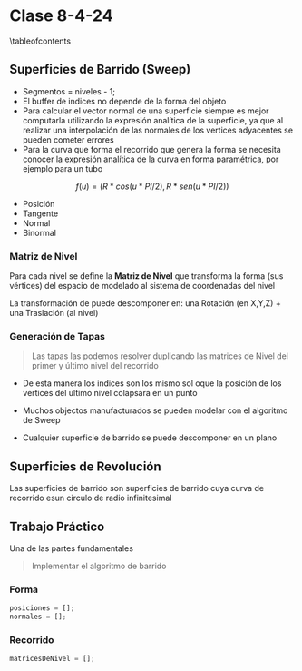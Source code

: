 # Clase 8-4-24

\tableofcontents

## Superficies de Barrido (Sweep)

* Segmentos = niveles - 1;
* El buffer de indices no depende de la forma del objeto
* Para calcular el vector normal de una superficie siempre es mejor computarla
  utilizando la expresión analítica de la superficie, ya que al realizar una
  interpolación de las normales de los vertices adyacentes se pueden cometer
  errores
* Para la curva que forma el recorrido que genera la forma se necesita conocer
  la expresión analítica de la curva en forma paramétrica, por ejemplo para un
  tubo

$$f(u) =(R*cos(u*PI/2),R*sen(u*PI/2))$$

* Posición
* Tangente
* Normal
* Binormal

### Matriz de Nivel

Para cada nivel se define la **Matriz de Nivel** que transforma la forma (sus
vértices) del espacio de modelado al sistema de coordenadas del nivel

La transformación de puede descomponer en: una Rotación (en X,Y,Z) + una
Traslación (al nivel)

### Generación de Tapas

> Las tapas las podemos resolver duplicando las matrices de Nivel del primer y
> último nivel del recorrido
 
* De esta manera los indices son los mismo sol oque la posición de los vertices
  del ultimo nivel colapsara en un punto

* Muchos objectos manufacturados se pueden modelar con el algoritmo de Sweep
* Cualquier superficie de barrido se puede descomponer en un plano

## Superficies de Revolución

Las superficies de barrido son superficies de barrido cuya curva de recorrido
esun circulo de radio infinitesimal

## Trabajo Práctico

Una de las partes fundamentales

> Implementar el algoritmo de barrido

### Forma

```js
posiciones = [];
normales = [];
```

### Recorrido

```js
matricesDeNivel = [];
```
